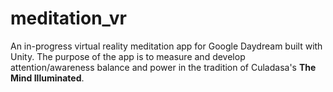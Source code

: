 # meditation_vr

An in-progress virtual reality meditation app for Google Daydream built with Unity.  The purpose of the app is to measure and develop attention/awareness balance and power in the tradition of Culadasa's **The Mind Illuminated**.
